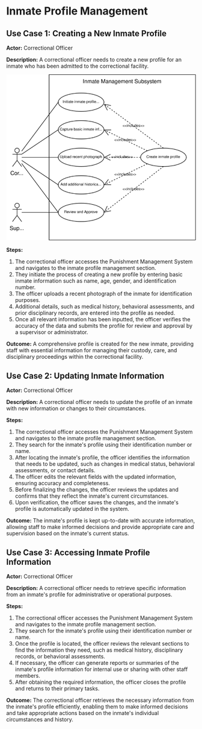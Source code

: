# Inmate Profile Management

## Use Case 1: Creating a New Inmate Profile
**Actor:** Correctional Officer

**Description:** A correctional officer needs to create a new profile for an inmate who has been admitted to the correctional facility.

![Create Inmate Profile](inmate-profile-management-creation.svg)

**Steps:**
1. The correctional officer accesses the Punishment Management System and navigates to the inmate profile management section.
2. They initiate the process of creating a new profile by entering basic inmate information such as name, age, gender, and identification number.
3. The officer uploads a recent photograph of the inmate for identification purposes.
4. Additional details, such as medical history, behavioral assessments, and prior disciplinary records, are entered into the profile as needed.
5. Once all relevant information has been inputted, the officer verifies the accuracy of the data and submits the profile for review and approval by a supervisor or administrator.

**Outcome:** A comprehensive profile is created for the new inmate, providing staff with essential information for managing their custody, care, and disciplinary proceedings within the correctional facility.

## Use Case 2: Updating Inmate Information
**Actor:** Correctional Officer

**Description:** A correctional officer needs to update the profile of an inmate with new information or changes to their circumstances.

**Steps:**
1. The correctional officer accesses the Punishment Management System and navigates to the inmate profile management section.
2. They search for the inmate's profile using their identification number or name.
3. After locating the inmate's profile, the officer identifies the information that needs to be updated, such as changes in medical status, behavioral assessments, or contact details.
4. The officer edits the relevant fields with the updated information, ensuring accuracy and completeness.
5. Before finalizing the changes, the officer reviews the updates and confirms that they reflect the inmate's current circumstances.
6. Upon verification, the officer saves the changes, and the inmate's profile is automatically updated in the system.

**Outcome:** The inmate's profile is kept up-to-date with accurate information, allowing staff to make informed decisions and provide appropriate care and supervision based on the inmate's current status.

## Use Case 3: Accessing Inmate Profile Information
**Actor:** Correctional Officer

**Description:** A correctional officer needs to retrieve specific information from an inmate's profile for administrative or operational purposes.

**Steps:**
1. The correctional officer accesses the Punishment Management System and navigates to the inmate profile management section.
2. They search for the inmate's profile using their identification number or name.
3. Once the profile is located, the officer reviews the relevant sections to find the information they need, such as medical history, disciplinary records, or behavioral assessments.
4. If necessary, the officer can generate reports or summaries of the inmate's profile information for internal use or sharing with other staff members.
5. After obtaining the required information, the officer closes the profile and returns to their primary tasks.

**Outcome:** The correctional officer retrieves the necessary information from the inmate's profile efficiently, enabling them to make informed decisions and take appropriate actions based on the inmate's individual circumstances and history.
